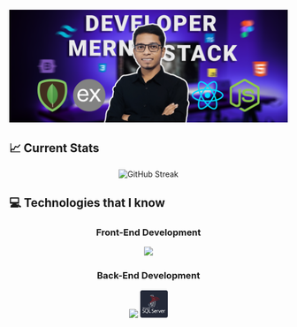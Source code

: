 
![](https://raw.githubusercontent.com/eftekher-alam/eftekher-alam/main/images/Cover%20Image.png)

## :chart_with_upwards_trend: Current Stats

<p align="center">
<img src="https://github-readme-streak-stats.herokuapp.com?user=eftekher-alam&theme=transparent" alt="GitHub Streak" />
</p>

## :computer: Technologies that I know
<h3 align="center">Front-End Development</h3>
<p align="center">
    <img src="https://skillicons.dev/icons?i=html,css,react,nextjs,tailwind,bootstrap,materialui" />
</p>
<h3 align="center">Back-End Development</h3>
<p align="center">
    <img src="https://skillicons.dev/icons?i=nodejs,express,mongodb,mysql" />
     <a href="https://www.microsoft.com/en-us/sql-server" target="_blank" rel="noreferrer"> <img src="https://raw.githubusercontent.com/eftekher-alam/eftekher-alam/54b04577ef8f9890cc6ee9e254612eecb54cd8e3/images/mssqlserver.svg" alt="mssql" width="50" height="50"/> </a>
</p>


